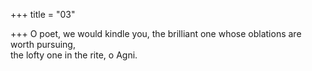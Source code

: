 +++
title = "03"

+++
O poet, we would kindle you, the brilliant one whose oblations are worth  pursuing,  
the lofty one in the rite, o Agni.  